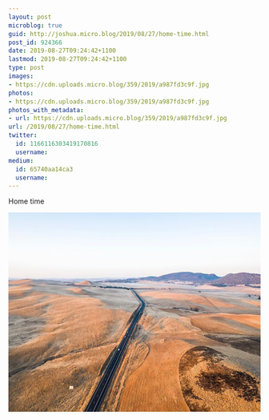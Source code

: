```yaml
---
layout: post
microblog: true
guid: http://joshua.micro.blog/2019/08/27/home-time.html
post_id: 924366
date: 2019-08-27T09:24:42+1100
lastmod: 2019-08-27T09:24:42+1100
type: post
images:
- https://cdn.uploads.micro.blog/359/2019/a987fd3c9f.jpg
photos:
- https://cdn.uploads.micro.blog/359/2019/a987fd3c9f.jpg
photos_with_metadata:
- url: https://cdn.uploads.micro.blog/359/2019/a987fd3c9f.jpg
url: /2019/08/27/home-time.html
twitter:
  id: 1166116303419170816
  username: 
medium:
  id: 65740aa14ca3
  username: 
---
```

Home time

<img src="uploads/2019/a987fd3c9f.jpg" width="600" height="398" alt="" />
